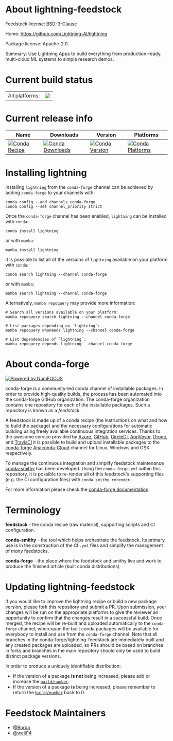 About lightning-feedstock
=========================

Feedstock license: [BSD-3-Clause](https://github.com/conda-forge/lightning-feedstock/blob/main/LICENSE.txt)

Home: https://github.com/Lightning-AI/lightning

Package license: Apache-2.0

Summary: Use Lightning Apps to build everything from production-ready, multi-cloud ML systems to simple research demos.

Current build status
====================


<table><tr><td>All platforms:</td>
    <td>
      <a href="https://dev.azure.com/conda-forge/feedstock-builds/_build/latest?definitionId=19077&branchName=main">
        <img src="https://dev.azure.com/conda-forge/feedstock-builds/_apis/build/status/lightning-feedstock?branchName=main">
      </a>
    </td>
  </tr>
</table>

Current release info
====================

| Name | Downloads | Version | Platforms |
| --- | --- | --- | --- |
| [![Conda Recipe](https://img.shields.io/badge/recipe-lightning-green.svg)](https://anaconda.org/conda-forge/lightning) | [![Conda Downloads](https://img.shields.io/conda/dn/conda-forge/lightning.svg)](https://anaconda.org/conda-forge/lightning) | [![Conda Version](https://img.shields.io/conda/vn/conda-forge/lightning.svg)](https://anaconda.org/conda-forge/lightning) | [![Conda Platforms](https://img.shields.io/conda/pn/conda-forge/lightning.svg)](https://anaconda.org/conda-forge/lightning) |

Installing lightning
====================

Installing `lightning` from the `conda-forge` channel can be achieved by adding `conda-forge` to your channels with:

```
conda config --add channels conda-forge
conda config --set channel_priority strict
```

Once the `conda-forge` channel has been enabled, `lightning` can be installed with `conda`:

```
conda install lightning
```

or with `mamba`:

```
mamba install lightning
```

It is possible to list all of the versions of `lightning` available on your platform with `conda`:

```
conda search lightning --channel conda-forge
```

or with `mamba`:

```
mamba search lightning --channel conda-forge
```

Alternatively, `mamba repoquery` may provide more information:

```
# Search all versions available on your platform:
mamba repoquery search lightning --channel conda-forge

# List packages depending on `lightning`:
mamba repoquery whoneeds lightning --channel conda-forge

# List dependencies of `lightning`:
mamba repoquery depends lightning --channel conda-forge
```


About conda-forge
=================

[![Powered by
NumFOCUS](https://img.shields.io/badge/powered%20by-NumFOCUS-orange.svg?style=flat&colorA=E1523D&colorB=007D8A)](https://numfocus.org)

conda-forge is a community-led conda channel of installable packages.
In order to provide high-quality builds, the process has been automated into the
conda-forge GitHub organization. The conda-forge organization contains one repository
for each of the installable packages. Such a repository is known as a *feedstock*.

A feedstock is made up of a conda recipe (the instructions on what and how to build
the package) and the necessary configurations for automatic building using freely
available continuous integration services. Thanks to the awesome service provided by
[Azure](https://azure.microsoft.com/en-us/services/devops/), [GitHub](https://github.com/),
[CircleCI](https://circleci.com/), [AppVeyor](https://www.appveyor.com/),
[Drone](https://cloud.drone.io/welcome), and [TravisCI](https://travis-ci.com/)
it is possible to build and upload installable packages to the
[conda-forge](https://anaconda.org/conda-forge) [Anaconda-Cloud](https://anaconda.org/)
channel for Linux, Windows and OSX respectively.

To manage the continuous integration and simplify feedstock maintenance
[conda-smithy](https://github.com/conda-forge/conda-smithy) has been developed.
Using the ``conda-forge.yml`` within this repository, it is possible to re-render all of
this feedstock's supporting files (e.g. the CI configuration files) with ``conda smithy rerender``.

For more information please check the [conda-forge documentation](https://conda-forge.org/docs/).

Terminology
===========

**feedstock** - the conda recipe (raw material), supporting scripts and CI configuration.

**conda-smithy** - the tool which helps orchestrate the feedstock.
                   Its primary use is in the construction of the CI ``.yml`` files
                   and simplify the management of *many* feedstocks.

**conda-forge** - the place where the feedstock and smithy live and work to
                  produce the finished article (built conda distributions)


Updating lightning-feedstock
============================

If you would like to improve the lightning recipe or build a new
package version, please fork this repository and submit a PR. Upon submission,
your changes will be run on the appropriate platforms to give the reviewer an
opportunity to confirm that the changes result in a successful build. Once
merged, the recipe will be re-built and uploaded automatically to the
`conda-forge` channel, whereupon the built conda packages will be available for
everybody to install and use from the `conda-forge` channel.
Note that all branches in the conda-forge/lightning-feedstock are
immediately built and any created packages are uploaded, so PRs should be based
on branches in forks and branches in the main repository should only be used to
build distinct package versions.

In order to produce a uniquely identifiable distribution:
 * If the version of a package **is not** being increased, please add or increase
   the [``build/number``](https://docs.conda.io/projects/conda-build/en/latest/resources/define-metadata.html#build-number-and-string).
 * If the version of a package **is** being increased, please remember to return
   the [``build/number``](https://docs.conda.io/projects/conda-build/en/latest/resources/define-metadata.html#build-number-and-string)
   back to 0.

Feedstock Maintainers
=====================

* [@Borda](https://github.com/Borda/)
* [@weiji14](https://github.com/weiji14/)

